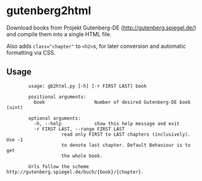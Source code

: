 gutenberg2html
==============

Download books from Projekt Gutenberg-DE (http://gutenberg.spiegel.de/) and compile them into a single HTML file.

Also adds `class="chapter"` to `<h2>`s, for later conversion and automatic formatting via CSS.

Usage
-----


			usage: gb2html.py [-h] [-r FIRST LAST] book

			positional arguments:
			  book                  Number of desired Gutenberg-DE book (uint)

			optional arguments:
			  -h, --help            show this help message and exit
			  -r FIRST LAST, --range FIRST LAST
						read only FIRST to LAST chapters (inclusively). Use -1
						to denote last chapter. Default Behaviour is to get
						the whole book.

			Urls follow the scheme http://gutenberg.spiegel.de/buch/{book}/{chapter}.
